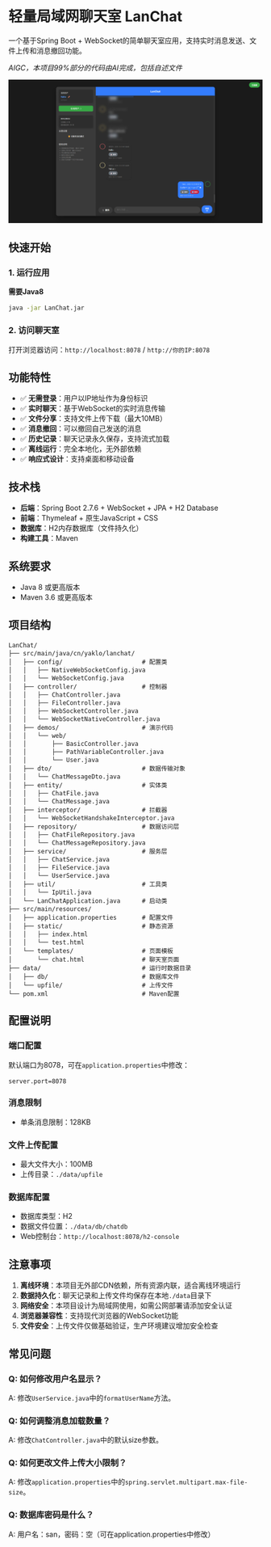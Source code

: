 # 轻量局域网聊天室 LanChat

一个基于Spring Boot + WebSocket的简单聊天室应用，支持实时消息发送、文件上传和消息撤回功能。

*AIGC，本项目99%部分的代码由AI完成，包括自述文件*

![实机效果展示](/README/README-1.jpg)

## 快速开始

### 1. 运行应用
**需要Java8**
```bash
java -jar LanChat.jar
```

### 2. 访问聊天室

打开浏览器访问：`http://localhost:8078` / `http://你的IP:8078`


## 功能特性

- ✅ **无需登录**：用户以IP地址作为身份标识
- ✅ **实时聊天**：基于WebSocket的实时消息传输
- ✅ **文件分享**：支持文件上传下载（最大10MB）
- ✅ **消息撤回**：可以撤回自己发送的消息
- ✅ **历史记录**：聊天记录永久保存，支持流式加载
- ✅ **离线运行**：完全本地化，无外部依赖
- ✅ **响应式设计**：支持桌面和移动设备

## 技术栈

- **后端**：Spring Boot 2.7.6 + WebSocket + JPA + H2 Database
- **前端**：Thymeleaf + 原生JavaScript + CSS
- **数据库**：H2内存数据库（文件持久化）
- **构建工具**：Maven

## 系统要求

- Java 8 或更高版本
- Maven 3.6 或更高版本

## 项目结构

```
LanChat/
├── src/main/java/cn/yaklo/lanchat/
│   ├── config/                      # 配置类
│   │   ├── NativeWebSocketConfig.java
│   │   └── WebSocketConfig.java
│   ├── controller/                  # 控制器
│   │   ├── ChatController.java
│   │   ├── FileController.java
│   │   ├── WebSocketController.java
│   │   └── WebSocketNativeController.java
│   ├── demos/                       # 演示代码
│   │   └── web/
│   │       ├── BasicController.java
│   │       ├── PathVariableController.java
│   │       └── User.java
│   ├── dto/                         # 数据传输对象
│   │   └── ChatMessageDto.java
│   ├── entity/                      # 实体类
│   │   ├── ChatFile.java
│   │   └── ChatMessage.java
│   ├── interceptor/                 # 拦截器
│   │   └── WebSocketHandshakeInterceptor.java
│   ├── repository/                  # 数据访问层
│   │   ├── ChatFileRepository.java
│   │   └── ChatMessageRepository.java
│   ├── service/                     # 服务层
│   │   ├── ChatService.java
│   │   ├── FileService.java
│   │   └── UserService.java
│   ├── util/                        # 工具类
│   │   └── IpUtil.java
│   └── LanChatApplication.java      # 启动类
├── src/main/resources/
│   ├── application.properties       # 配置文件
│   ├── static/                      # 静态资源
│   │   ├── index.html
│   │   └── test.html
│   └── templates/                   # 页面模板
│       └── chat.html                # 聊天室页面
├── data/                            # 运行时数据目录
│   ├── db/                          # 数据库文件
│   └── upfile/                      # 上传文件
└── pom.xml                          # Maven配置
```

## 配置说明

### 端口配置
默认端口为8078，可在`application.properties`中修改：

```properties
server.port=8078
```

### 消息限制
- 单条消息限制：128KB

### 文件上传配置
- 最大文件大小：100MB
- 上传目录：`./data/upfile`

### 数据库配置
- 数据库类型：H2
- 数据文件位置：`./data/db/chatdb`
- Web控制台：`http://localhost:8078/h2-console`

## 注意事项

1. **离线环境**：本项目无外部CDN依赖，所有资源内联，适合离线环境运行
2. **数据持久化**：聊天记录和上传文件均保存在本地`./data`目录下
3. **网络安全**：本项目设计为局域网使用，如需公网部署请添加安全认证
4. **浏览器兼容性**：支持现代浏览器的WebSocket功能
5. **文件安全**：上传文件仅做基础验证，生产环境建议增加安全检查

## 常见问题

### Q: 如何修改用户名显示？
A: 修改`UserService.java`中的`formatUserName`方法。

### Q: 如何调整消息加载数量？
A: 修改`ChatController.java`中的默认size参数。

### Q: 如何更改文件上传大小限制？
A: 修改`application.properties`中的`spring.servlet.multipart.max-file-size`。

### Q: 数据库密码是什么？
A: 用户名：san，密码：空（可在application.properties中修改）

